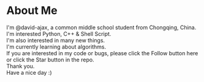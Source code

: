 # About Me
I'm @david-ajax, a common middle school student from Chongqing, China.  
I'm interested Python, C++ & Shell Script.  
I'm also interested in many new things.  
I'm currently learning about algorithms.  
If you are interested in my code or bugs, please click the Follow button here or click the Star button in the repo.  
Thank you.  
Have a nice day :)  
